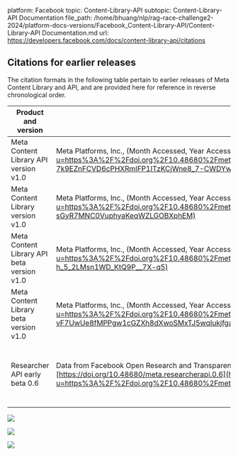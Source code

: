 platform: Facebook
topic: Content-Library-API
subtopic: Content-Library-API Documentation
file_path: /home/bhuang/nlp/rag-race-challenge2-2024/platform-docs-versions/Facebook_Content-Library-API/Content-Library-API Documentation.md
url: https://developers.facebook.com/docs/content-library-api/citations


## Citations for earlier releases

The citation formats in the following table pertain to earlier releases of Meta Content Library and API, and are provided here for reference in reverse chronological order.

| Product and version | Citation format | Notes |
| --- | --- | --- |
| Meta Content Library API version v1.0 | Meta Platforms, Inc., (Month Accessed, Year Accessed). Meta Content Library API version v1.0 [https://doi.org/10.48680/meta.metacontentlibraryapi.1.0](https://l.facebook.com/l.php?u=https%3A%2F%2Fdoi.org%2F10.48680%2Fmeta.metacontentlibraryapi.1.0&h=AT1osVbIbJM8M0JcZKyxoLQ6GMAo8YPk4CKRqKLuBjIF5RWO1zemUXHMpvnCr4_-vyEZOCcH3GPWwXP8juNGeced8QDuuLwdIRyMK1nhys53gxaj1pYwaG-7k9EZnFCVD6cPHXRmlFP1ITzKCjWne8_7-CWDYw) | Replaced by ver. 2.0 on 1/30/2024 |
| Meta Content Library version v1.0 | Meta Platforms, Inc., (Month Accessed, Year Accessed). Meta Content Library version v1.0 [https://doi.org/10.48680/meta.metacontentlibrary.1.0](https://l.facebook.com/l.php?u=https%3A%2F%2Fdoi.org%2F10.48680%2Fmeta.metacontentlibrary.1.0&h=AT2ceerYKaR-cR3iVeiG_Rxe3LXbPRdC4PendvGxUrIZZvx_Uy2RCkXf-mOsQnBYox5tIzrc5z1Ybxlo5NSVdymdmpVGe8g2AG38f8vyTA8SaO2nFO-sGyR7MNC0VuphyaKeqWZLGOBXphEM) | Replaced by ver. 2.0 on 1/30/2024 |
| Meta Content Library API beta version v1.0 | Meta Platforms, Inc., (Month Accessed, Year Accessed). Meta Content Library API Beta version v1.0 [https://doi.org/10.48680/meta.metacontentlibraryapibetaversionv1.0](https://l.facebook.com/l.php?u=https%3A%2F%2Fdoi.org%2F10.48680%2Fmeta.metacontentlibraryapibetaversionv1.0&h=AT1s7hYrJI3jDE_xCWdgFoxuCOsR6KwuJWQMh-xA2i9Ik4rGST7BAg5IY-QfdgpzSzoTqgNt_xUyKdlf4Dlc4fVtC-mucvV66LN3H3pMZF_VjasugKz6-6-h_5_2LMsn1WD_KtQ9P__7X-q5) | Replaced by ver. 1.0 on 12/15/2023 |
| Meta Content Library beta version v1.0 | Meta Platforms, Inc., (Month Accessed, Year Accessed). Meta Content Library Beta version v1.0 [https://doi.org/10.48680/meta.metacontentlibrarybetaversionv1.0](https://l.facebook.com/l.php?u=https%3A%2F%2Fdoi.org%2F10.48680%2Fmeta.metacontentlibrarybetaversionv1.0&h=AT30qzIsUjuxjP8qhOVd5_tBoUKG15b-gnjL-vF7UwUe8fMPPgw1cGZXh8dXwoSMxTJ5wqIukjfgaTETxDp6fFhrMuczhsckoaVQxM7rISYoggzU2JoOo6E4O1uurdj3S8WdpWPXOUmffoYt) | Replaced by ver. 1.0 on 12/15/2023 |
| Researcher API early beta 0.6 | Data from Facebook Open Research and Transparency Team Researcher API 0.6, data points from all public Facebook Pages, groups, events, and post-level Facebook data from the US and select EU countries [https://doi.org/10.48680/meta.researcherapi.0.6](https://l.facebook.com/l.php?u=https%3A%2F%2Fdoi.org%2F10.48680%2Fmeta.researcherapi.0.6&h=AT3tJlHzY8pQdTXoQTDAueDn_CpyUoa7u5dZstdbSXAAStPwz9ERc3F3Zj0s_t_4IVTsYVqTWRoEPl1jkhyO_fv9FdrtSmozDTsFWYO6XUsyOCr69gKNfmlfQjWFGBUX0DfmoDbG79BblpjN) | This precursor product will be deprecated as of 1/31/2024 |

![](https://www.facebook.com/tr?id=675141479195042&ev=PageView&noscript=1)

![](https://www.facebook.com/tr?id=574561515946252&ev=PageView&noscript=1)

![](https://www.facebook.com/tr?id=1754628768090156&ev=PageView&noscript=1)